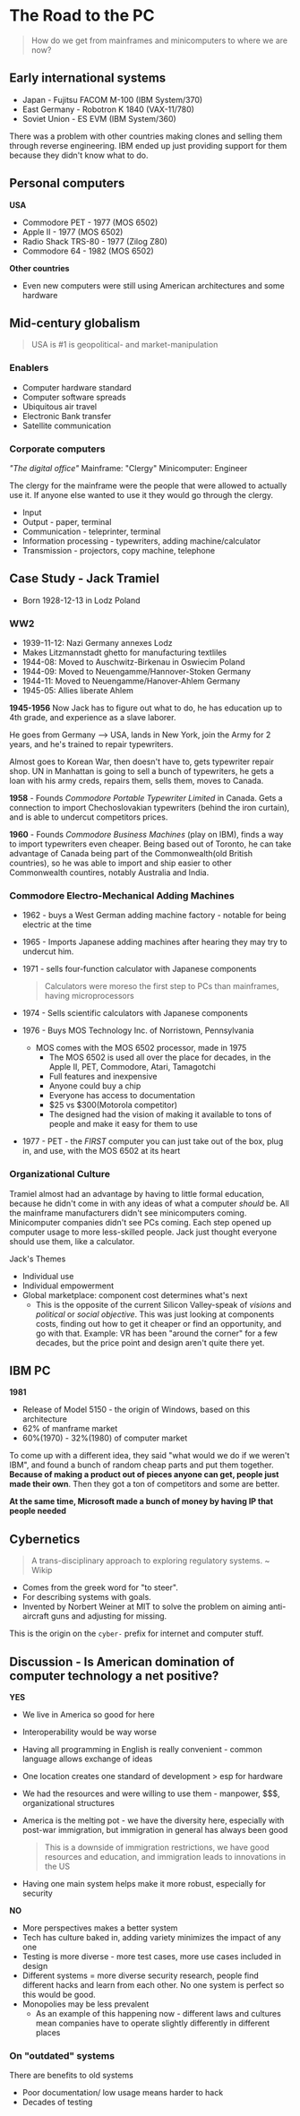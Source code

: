 # The Road to the PC
>How do we get from mainframes and minicomputers to where we are now?

##  Early international systems
* Japan - Fujitsu FACOM M-100 (IBM System/370)
* East Germany - Robotron K 1840 (VAX-11/780)
* Soviet Union - ES EVM (IBM System/360)

There was a problem with other countries making clones and selling them through reverse engineering. IBM ended up just providing support for them because they didn't know what to do.

## Personal computers
**USA**
* Commodore PET - 1977 (MOS 6502)
* Apple II - 1977 (MOS 6502)
* Radio Shack TRS-80 - 1977 (Zilog Z80)
* Commodore 64 - 1982 (MOS 6502)

**Other countries**
* Even new computers were still using American architectures and some hardware

## Mid-century globalism
>USA is #1 is geopolitical- and market-manipulation

### Enablers
* Computer hardware standard
* Computer software spreads
* Ubiquitous air travel
* Electronic Bank transfer
* Satellite communication

### Corporate computers
*"The digital office"*
Mainframe: "Clergy"
Minicomputer: Engineer

The clergy for the mainframe were the people that were allowed to actually use it. If anyone else wanted to use it they would go through the clergy.

* Input
* Output - paper, terminal
* Communication - teleprinter, terminal
* Information processing - typewriters, adding machine/calculator
* Transmission - projectors, copy machine, telephone

## Case Study - Jack Tramiel
* Born 1928-12-13 in Lodz Poland

### WW2
* 1939-11-12: Nazi Germany annexes Lodz
* Makes Litzmannstadt ghetto for manufacturing textliles
* 1944-08: Moved to Auschwitz-Birkenau in Oswiecim Poland
* 1944-09: Moved to Neuengamme/Hannover-Stoken Germany
* 1944-11: Moved to Neuengamme/Hanover-Ahlem Germany
* 1945-05: Allies liberate Ahlem

**1945-1956**
Now Jack has to figure out what to do, he has education up to 4th grade, and experience as a slave laborer.

He goes from Germany --> USA, lands in New York, join the Army for 2 years, and he's trained to repair typewriters.

Almost goes to Korean War, then doesn't have to, gets typewriter repair shop. UN in Manhattan is going to sell a bunch of typewriters, he gets a loan with his army creds, repairs them, sells them, moves to Canada.

**1958** - Founds *Commodore Portable Typewriter Limited* in Canada. Gets a connection to import Chechoslovakian typewriters (behind the iron curtain), and is able to undercut competitors prices.

**1960** - Founds *Commodore Business Machines* (play on IBM), finds a way to import typewriters even cheaper. Being based out of Toronto, he can take advantage of Canada being part of the Commonwealth(old British countries), so he was able to import and ship easier to other Commonwealth countires, notably Australia and India.

### Commodore Electro-Mechanical Adding Machines
* 1962 - buys a West German adding machine factory - notable for being electric at the time
* 1965 - Imports Japanese adding machines after hearing they may try to undercut him.
* 1971 - sells four-function calculator with Japanese components
    > Calculators were moreso the first step to PCs than mainframes, having microprocessors

* 1974 - Sells scientific calculators with Japanese components
* 1976 - Buys MOS Technology Inc. of Norristown, Pennsylvania
    * MOS comes with the MOS 6502 processor, made in 1975
        * The MOS 6502 is used all over the place for decades, in the Apple II, PET, Commodore, Atari, Tamagotchi
        * Full features and inexpensive
        * Anyone could buy a chip
        * Everyone has access to documentation
        * $25 vs $300(Motorola competitor)
        * The designed had the vision of making it available to tons of people and make it easy for them to use
* 1977 - PET - the *FIRST* computer you can just take out of the box, plug in, and use, with the MOS 6502 at its heart

### Organizational Culture
Tramiel almost had an advantage by having to little formal education, because he didn't come in with any ideas of what a computer *should* be. All the mainframe manufacturers didn't see minicomputers coming. Minicomputer companies didn't see PCs coming. Each step opened up computer usage to more less-skilled people. Jack just thought everyone should use them, like a calculator.

Jack's Themes
* Individual use
* Individual empowerment
* Global marketplace: component cost determines what's next
    * This is the opposite of the current Silicon Valley-speak of *visions* and *political* or *social objective*. This was just looking at components costs, finding out how to get it cheaper or find an opportunity, and go with that. Example: VR has been "around the corner" for a few decades, but the price point and design aren't quite there yet.

## IBM PC
**1981**
* Release of Model 5150 - the origin of Windows, based on this architecture
* 62% of manframe market
* 60%(1970) - 32%(1980) of computer market

To come up with a different idea, they said "what would we do if we weren't IBM", and found a bunch of random cheap parts and put them together. **Because of making a product out of pieces anyone can get, people just made their own**. Then they got a ton of competitors and some are better.

**At the same time, Microsoft made a bunch of money by having IP that people needed**

## Cybernetics
>A trans-disciplinary approach to exploring regulatory systems. ~ Wikip

* Comes from the greek word for "to steer".
* For describing systems with goals.
* Invented by Norbert Weiner at MIT to solve the problem on aiming anti-aircraft guns and adjusting for missing.

This is the origin on the `cyber-` prefix for internet and computer stuff.

## Discussion - Is American domination of computer technology a net positive?
**YES**
* We live in America so good for here
* Interoperability would be way worse
* Having all programming in English is really convenient - common language allows exchange of ideas
* One location creates one standard of development > esp for hardware
* We had the resources and were willing to use them - manpower, $$$, organizational structures
* America is the melting pot - we have the diversity here, especially with post-war immigration, but immigration in general has always been good
    > This is a downside of immigration restrictions, we have good resources and education, and immigration leads to innovations in the US

* Having one main system helps make it more robust, especially for security


**NO**
* More perspectives makes a better system
* Tech has culture baked in, adding variety minimizes the impact of any one
* Testing is more diverse - more test cases, more use cases included in design
* Different systems = more diverse security research, people find different hacks and learn from each other. No one system is perfect so this would be good.
* Monopolies may be less prevalent
    * As an example of this happening now - different laws and cultures mean companies have to operate slightly differently in different places


### On "outdated" systems
There are benefits to old systems
* Poor documentation/ low usage means harder to hack
* Decades of testing

